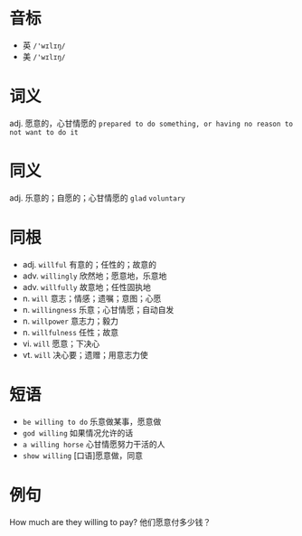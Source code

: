 # 音标

- 英 `/'wɪlɪŋ/`
- 美 `/'wɪlɪŋ/`

# 词义

adj. 愿意的，心甘情愿的
`prepared to do something, or having no reason to not want to do it`

# 同义

adj. 乐意的；自愿的；心甘情愿的
`glad` `voluntary`

# 同根

- adj. `willful` 有意的；任性的；故意的
- adv. `willingly` 欣然地；愿意地，乐意地
- adv. `willfully` 故意地；任性固执地
- n. `will` 意志；情感；遗嘱；意图；心愿
- n. `willingness` 乐意；心甘情愿；自动自发
- n. `willpower` 意志力；毅力
- n. `willfulness` 任性；故意
- vi. `will` 愿意；下决心
- vt. `will` 决心要；遗赠；用意志力使

# 短语

- `be willing to do` 乐意做某事，愿意做
- `god willing` 如果情况允许的话
- `a willing horse` 心甘情愿努力干活的人
- `show willing` [口语]愿意做，同意

# 例句

How much are they willing to pay?
他们愿意付多少钱？



